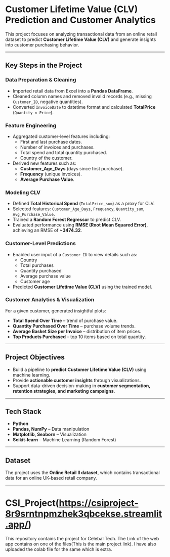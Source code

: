 # Customer Lifetime Value (CLV) Prediction and Customer Analytics

This project focuses on analyzing transactional data from an online retail dataset to predict **Customer Lifetime Value (CLV)** and generate insights into customer purchasing behavior.

---

##  Key Steps in the Project

###  Data Preparation & Cleaning
- Imported retail data from Excel into a **Pandas DataFrame**.
- Cleaned column names and removed invalid records (e.g., missing `Customer_ID`, negative quantities).
- Converted `InvoiceDate` to datetime format and calculated **TotalPrice** (`Quantity × Price`).

###  Feature Engineering
- Aggregated customer-level features including:
  - First and last purchase dates.  
  - Number of invoices and purchases.  
  - Total spend and total quantity purchased.  
  - Country of the customer.  
- Derived new features such as:
  - **Customer_Age_Days** (days since first purchase).  
  - **Frequency** (unique invoices).  
  - **Average Purchase Value**.  

###  Modeling CLV
- Defined **Total Historical Spend** (`TotalPrice_sum`) as a proxy for CLV.  
- Selected features: `Customer_Age_Days`, `Frequency`, `Quantity_sum`, `Avg_Purchase_Value`.  
- Trained a **Random Forest Regressor** to predict CLV.  
- Evaluated performance using **RMSE (Root Mean Squared Error)**, achieving an RMSE of **~3474.32**.  

###  Customer-Level Predictions
- Enabled user input of a `Customer_ID` to view details such as:  
  - Country  
  - Total purchases  
  - Quantity purchased  
  - Average purchase value  
  - Customer age  
- Predicted **Customer Lifetime Value (CLV)** using the trained model.  

###  Customer Analytics & Visualization
For a given customer, generated insightful plots:
-  **Total Spend Over Time** – trend of purchase value.  
-  **Quantity Purchased Over Time** – purchase volume trends.  
-  **Average Basket Size per Invoice** – distribution of item prices.  
-  **Top Products Purchased** – top 10 items based on total quantity.  

---

##  Project Objectives
- Build a pipeline to **predict Customer Lifetime Value (CLV)** using machine learning.  
- Provide **actionable customer insights** through visualizations.  
- Support data-driven decision-making in **customer segmentation, retention strategies, and marketing campaigns**.  

---

##  Tech Stack
- **Python**  
- **Pandas, NumPy** – Data manipulation  
- **Matplotlib, Seaborn** – Visualization  
- **Scikit-learn** – Machine Learning (Random Forest)  

---

##  Dataset
The project uses the **Online Retail II dataset**, which contains transactional data for an online UK-based retail company.  

---



# CSI_Project(https://csiproject-8r9srntnpmzhek3qbcekse.streamlit.app/)
This repository contains the project for Celebal Tech.
The Link of the web app contains on one of the files(This is the main project link).
I have also uploaded the colab file for the same which is extra.
